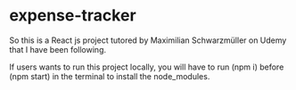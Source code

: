 # expense-tracker
So this is a React js project tutored by Maximilian Schwarzmüller on Udemy that I have been following.

If users wants to run this project locally, you will have to run (npm i) before (npm start) in the terminal to install the node_modules.

